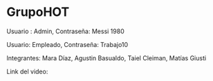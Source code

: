 # GrupoHOT


Usuario : Admin, 
Contraseña: Messi 1980

Usuario: Empleado,
Contraseña: Trabajo10

Integrantes:
Mara Díaz,
Agustin Basualdo,
Taiel Cleiman,
Matías Giusti

Link del video:
